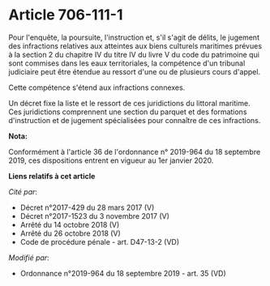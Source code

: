 # Article 706-111-1

Pour l'enquête, la poursuite, l'instruction et, s'il s'agit de délits, le jugement des infractions relatives aux atteintes
aux biens culturels maritimes prévues à la section 2 du chapitre IV du titre IV du livre V du code du patrimoine qui sont
commises dans les eaux territoriales, la compétence d'un   tribunal judiciaire peut être étendue au ressort d'une ou de
plusieurs cours d'appel. 

Cette compétence s'étend aux infractions connexes. 

Un décret fixe la liste et le ressort de ces juridictions du littoral maritime. Ces juridictions comprennent une section du
parquet et des formations d'instruction et de jugement spécialisées pour connaître de ces infractions.

**Nota:**

Conformément à l'article 36 de l'ordonnance n° 2019-964 du 18 septembre 2019, ces dispositions entrent en vigueur au 1er
janvier 2020.

**Liens relatifs à cet article**

_Cité par_:

  - Décret n°2017-429 du 28 mars 2017 (V)
  - Décret n°2017-1523 du 3 novembre 2017 (V)
  - Arrêté du 14 octobre 2018 (V)
  - Arrêté du 26 octobre 2018 (V)
  - Code de procédure pénale - art. D47-13-2 (VD)

_Modifié par_:

  - Ordonnance n°2019-964 du 18 septembre 2019 - art. 35 (VD)
